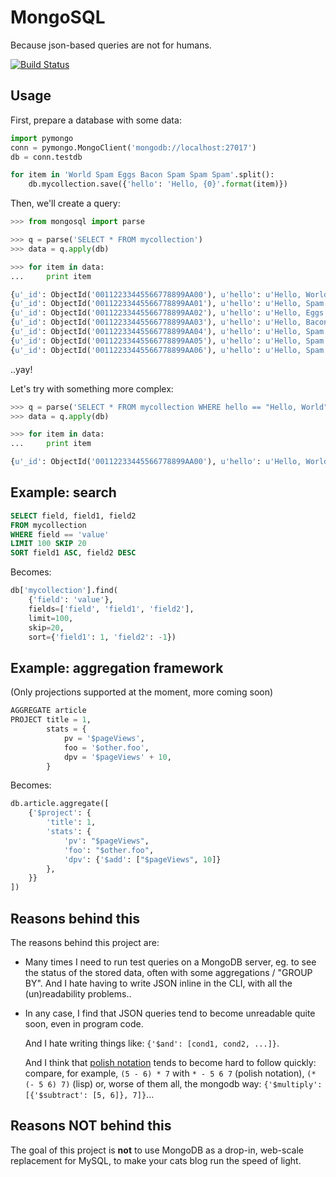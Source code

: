 # MongoSQL

Because json-based queries are not for humans.


[![Build Status](https://travis-ci.org/rshk/MongoSQL.png)](https://travis-ci.org/rshk/MongoSQL)


## Usage

First, prepare a database with some data:

```python
import pymongo
conn = pymongo.MongoClient('mongodb://localhost:27017')
db = conn.testdb

for item in 'World Spam Eggs Bacon Spam Spam Spam'.split():
	db.mycollection.save({'hello': 'Hello, {0}'.format(item)})
```

Then, we'll create a query:

```python
>>> from mongosql import parse

>>> q = parse('SELECT * FROM mycollection')
>>> data = q.apply(db)

>>> for item in data:
...     print item

{u'_id': ObjectId('00112233445566778899AA00'), u'hello': u'Hello, World'}
{u'_id': ObjectId('00112233445566778899AA01'), u'hello': u'Hello, Spam'}
{u'_id': ObjectId('00112233445566778899AA02'), u'hello': u'Hello, Eggs'}
{u'_id': ObjectId('00112233445566778899AA03'), u'hello': u'Hello, Bacon'}
{u'_id': ObjectId('00112233445566778899AA04'), u'hello': u'Hello, Spam'}
{u'_id': ObjectId('00112233445566778899AA05'), u'hello': u'Hello, Spam'}
{u'_id': ObjectId('00112233445566778899AA06'), u'hello': u'Hello, Spam'}
```

..yay!

Let's try with something more complex:

```python
>>> q = parse('SELECT * FROM mycollection WHERE hello == "Hello, World"')
>>> data = q.apply(db)

>>> for item in data:
...     print item

{u'_id': ObjectId('00112233445566778899AA00'), u'hello': u'Hello, World'}
```


## Example: search

```sql
SELECT field, field1, field2
FROM mycollection
WHERE field == 'value'
LIMIT 100 SKIP 20
SORT field1 ASC, field2 DESC
```

Becomes:

```python
db['mycollection'].find(
	{'field': 'value'},
	fields=['field', 'field1', 'field2'],
	limit=100,
	skip=20,
	sort={'field1': 1, 'field2': -1})
```


## Example: aggregation framework

(Only projections supported at the moment, more coming soon)

```sql
AGGREGATE article
PROJECT title = 1,
        stats = {
            pv = '$pageViews',
            foo = '$other.foo',
            dpv = '$pageViews' + 10,
        }
```

Becomes:

```python
db.article.aggregate([
    {'$project': {
        'title': 1,
        'stats': {
            'pv': "$pageViews",
            'foo': "$other.foo",
            'dpv': {'$add': ["$pageViews", 10]}
        },
    }}
])
```


## Reasons behind this

The reasons behind this project are:

* Many times I need to run test queries on a MongoDB server, eg. to see
  the status of the stored data, often with some aggregations / "GROUP BY".
  And I hate having to write JSON inline in the CLI, with all the
  (un)readability problems..

* In any case, I find that JSON queries tend to become unreadable quite soon,
  even in program code.

  And I hate writing things like: ``{'$and': [cond1, cond2, ...]}``.

  And I think that [polish notation] tends to become
  hard to follow quickly: compare, for example, ``(5 - 6) * 7``
  with ``* - 5 6 7`` (polish notation), ``(* (- 5 6) 7)`` (lisp)
  or, worse of them all, the mongodb way:
  ``{'$multiply': [{'$subtract': [5, 6]}, 7]}``...

[polish notation]: http://en.wikipedia.org/wiki/Polish_notation


## Reasons NOT behind this

The goal of this project is **not** to use MongoDB as a drop-in, web-scale
replacement for MySQL, to make your cats blog run the speed of light.
